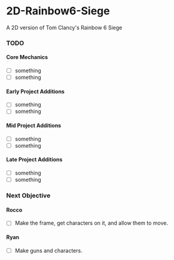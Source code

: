 # 2D-Rainbow6-Siege
A 2D version of Tom Clancy's Rainbow 6 Siege

### TODO
#### Core Mechanics
- [ ] something
- [ ] something
#### Early Project Additions
- [ ] something
- [ ] something
#### Mid Project Additions
- [ ] something
- [ ] something
#### Late Project Additions
- [ ] something
- [ ] something

### Next Objective
#### Rocco
- [ ] Make the frame, get characters on it, and allow them to move.
#### Ryan
- [ ] Make guns and characters.
